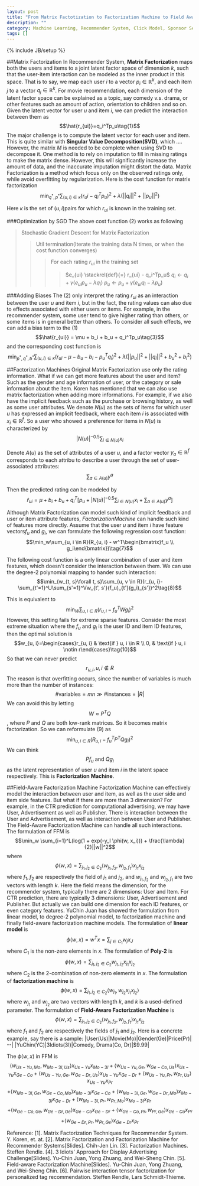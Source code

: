 ```yaml
---
layout: post
title: "From Matrix Factotization to Factorization Machine to Field Aware Factorization Machine"
description: ""
category: Machine Learning, Recommender System, Click Model, Sponsor Search
tags: []
---
```

{% include JB/setup %}

##Matrix Factorization
In Recommender System, **Matrix Factorization** maps both the users and items to a joint latent factor space of dimension $k$, such that the user-item interaction can be modeled as the inner product in this space. That is to say, we map each user $i$ to a vector $p_i\in \mathbb{R}^k$, and each item $j$ to a vector $q_j \in \mathbb{R}^k$. For movie recommendation, each dimension of the latent factor space can be explained as a topic, say comedy v.s. drama, or other features such as amount of action, orientation to children and so on.
Given the latent vector for user $u$ and item $i$, we can predict the interaction between them as $$\hat{r_{ui}}=q_i^Tp_u\tag{1}$$
The major challenge is to compute the latent vector for each user and item. This is quite similar with **Singular Value Decomposition(SVD)**, which .... However, the matrix $M$ is needed to be complete when using SVD to decompose it. One method is to rely on imputation to fill in missing ratings to make the matrix dense. However, this will significantly increase the amount of data, and the inaccurate imputation might distort the data.
Matrix Factorization is a method which focus only on the observed ratings only, while avoid overfitting by regularization. Here is the cost function for matrix factorization$$\min_{q^*, p^*}\sum_{(u, i) \in \kappa}(r_ui - q_i^Tp_u)^2 + \lambda (||q_i||^2 + ||p_u||^2)\tag{2}$$

Here $\kappa$ is the set of $(u, i)$pairs for which $r_{ui}$ is known in the training set.

###Optimization by SGD
The above cost function $(2)$ works as following

> Stochastic Gradient Descent for Matrix Factorization
> > Util termination(Iterate the training data N times, or when the cost function converges)
> > > For each rating $r_{ui}$ in the training set
> > > > $e_{ui} \stackrel{def}{=} r_{ui} - q_i^Tp_u$
> > > > $q_i \gets q_i + \gamma(e_{ui} p_u -\lambda q_i)$
> > > > $p_u \gets p_u + \gamma (e_{ui}q_i -\lambda p_u)$

###Adding Biases
The $(2)$ only interpret the rating $r_{ui}$ as an interaction between the user $u$ and item $i$, but in the fact,  the rating values can also due to effects associated with either users or items. For example, in the recommender system, some user tend to give higher rating than others, or some items is in general better than others. To consider all such effects, we can add a bias term to the $(1)$
$$\hat{r_{ui}} = \mu + b_i + b_u + q_i^Tp_u\tag{3}$$
 and the corresponding cost function is $$\min_{p^*,q^*, b^*}\sum_{(u, i)\in \kappa}(r_{ui}-\mu-b_u-b_i-p_u^Tq_i)^2 + \lambda(||p_u||^2 + ||q_i||^2 + b_u^2 + b_i^2)\tag{4}$$

##Factorization Machines
Original Matrix Factorization use only the rating information. What if we can get more features about the user and item? Such as the gender and age information of user, or the category or sale information about the item. Koren has mentioned that we can also use matrix factorization when adding more informations. For example, if we also have the implicit feedback such as the purchase or browsing history, as well as some user attributes.
We denote $N(u)$ as the sets of items for which user $u$ has expressed an implicit feedback,  where each item $i$ is associated with $x_i \in \mathbb{R}^f$. So a user who showed a preference for items in $N(u)$ is characterized by $$|N(u)|^{-0.5}\sum_{i\in N(u)}x_i\tag{4}$$

Denote $A(u)$ as the set of attributes of a user $u$, and a factor vector $y_a \in \mathbb{R}^f$ corresponds to each attribu to describe a user through the set of user-associated attributes:$$\sum_{a\in A(u)}y^a\tag{5}$$

Then the predicted rating can be modeled by
$$\hat{r}_{ui}=\mu + b_i + b_u + q_i^T[p_u + |N(u)|^{-0.5}\sum_{i\in N(u)}x_i + \sum_{a\in A(u)}y^a]\tag{6}$$

Although Matrix Factorization can model such kind of implicit feedback and user or item attribute features, $Factorization Machine$ can handle such kind of features more directly. Assume that the user $u$ and item $i$ have feature vectors$f_u$ and $g_i$, we can formulate the following regression cost function:$$\min_w\sum_{u, i \in R}(R_{u, i} - w^T\begin{bmatrix}f_u \\ g_i\end{bmatrix})\tag{7}$$

The following cost function is a only linear combination of user and item features, which doesn't consider the interaction between them. We can use the degree-2 polynomial mapping to hander such interaction:$$\min_{w_{t, s}\forall t, s}\sum_{u, v \in R}(r_{u, i}-\sum_{t'=1}^U\sum_{s'=1}^Vw_{t', s'}(f_u)_{t'}(g_i)_{s'})^2\tag{8}$$

This is equivalent to $$\min_W\sum_{u, i\in R}(r_{u, i}-f_u^TWg_i)^2\tag{9}$$
However, this setting fails for extreme sparse features. 
Consider the most extreme situation where the $f_u$ and $g_i$ is the user ID and item ID features, then the optimal solution is $$w_{u, i}=\begin{cases}r_{u, i}  & \text{if } u, i \in R \\ 0, & \text{if } u, i \notin r\end{cases}\tag{10}$$
So that we can never predict $$r_{u, i}, u, i \notin R$$
The reason is that overfitting occurs, since the number of variables is much more than the number of instances:$$\text{#variables} = mn \gg \text{#instances} = |R|$$
We can avoid this by letting$$W \approx P^TQ$$
, where $P$ and $Q$ are both low-rank matrices. So it becomes matrix factorization.
So we can reformulate $(9)$ as $$\min_{u, i \in R}(R_{u, i} - f_u^TP^TQg_i)^2$$
We can think $$Pf_u \text{ and }Qg_i$$
 as the latent representation of user $u$ and item $i$ in the latent space respectively. This is **Factorization Machine**.

##Field-Aware Factorization Machine
Factorization Machine can effectively model the interaction between user and item, as well as the user side and item side features. But what if there are more than 3 dimension? For example, in the CTR prediction for computational advertising, we may have User, Advertisement as well as Publisher. There is interaction between the User and Advertisement, as well as interaction between User and Publisher. The Field-Aware Factorization Machine can handle all such interactions.
The formulation of FFM is$$\min_w \sum_{i=1}^L(log(1 + exp(-y_I \phi(w, x_i)))  + \frac{\lambda}{2}||w||^2$$
where$$\phi(w, x) = \sum_{j_1, j_2 \in C_2}\langle w_{j_1, f_2}, w_{j_2, f_1} \rangle x_{j_1}x_{j_2}$$where $f_1, f_2$ are respectively the field of $j_1$ and $j_2$, and $w_{j_1, f_2}$ and $w_{j_2, f_1}$ are two vectors with length $k$. Here the field means the dimension, for the recommender system, typically there are 2 dimensions: User and Item. For CTR prediction, there are typically 3 dimensions: User, Advertisement and Publisher. But actually we can build one dimension for each ID features, or even category features. 
YuChin Juan has showed the formulation from linear model, to degree-2 polynomial model, to factorization machine and finally field-aware factorization machine models.
The formulation of **linear model** is
$$\phi(w, x) = w^Tx = \sum_{j\in C_1}w_jx_J$$
where $C_1$ is the non-zero elements in $x$.
The formulation of **Poly-2** is $$\phi(w, x) = \sum_{j_1, j_2 \in C_2}w_{j_1, j_2}x_{j_1}x_{j_2}$$
where $C_2$ is the 2-combination of non-zero elements in $x$.
The formulation of **factorization machine** is 
$$\phi(w, x) = \sum_{j_1, j_2 \in C_2}\langle w_{j_1}, w_{j_2}x_{j_1}x_{j_2}\rangle$$
where $w_{j_1}$ and $w_{j_2}$ are two vectors with length $k$, and $k$ is a used-defined parameter.
The formulation of **Field-Aware Factorization Machine** is 
$$\phi(w, x)=\sum_{j_1, j_2 \in C_2}\langle w_{j_1, f_2}, w_{j_2, f_1}\rangle x_{j_1}x_{j_2}$$
where $f_1$ and $f_2$ are respectively the fields of $j_1$ and $j_2$.
Here is a concrete example, say there is a sample:
|User(Us)|Movie(Mo)|Gender(Ge)|Price(Pr)|
--|
|YuChin(YC)|3Idiots(3I)|Comedy, Drama(Co, Dr)|$9.99|

The $\phi(w, x)$ in FFM is 
$$\langle w_{Us-Yu ,Mo} ,w_{ Mo-3I, Us}\rangle x_{Us-Yu} x_{Mo-3I}+ \langle w_{Us-Yu ,Ge} ,w_{ Ge-Co, Us}\rangle x_{Us-Yu} x_{Ge-Co} + \langle w_{ Us-Yu,Ge}, w_{Ge-Dr , Us}\rangle x_{Us-Yu} x_{Ge-Dr}  + \langle w_{ Us-Yu, Pr}, w_{ Pr, Us}\rangle x_{Us-Yu} x_{Pr} $$
$$+ \langle w_{Mo-3I , Ge} ,w_{ Ge-Co, Mo}\rangle x_{Mo-3I} x_{Ge-Co}+ \langle w_{Mo-3I ,Ge} ,w_{Ge-Dr , Mo}\rangle x_{Mo-3I} x_{Ge-Dr}+ \langle w_{Mo-3I ,Pr} ,w_{ Pr, Mo}\rangle x_{Mo-3I} x_{Pr} $$
$$+  \langle w_{Ge-Co ,Ge} ,w_{Ge-Dr , Ge}\rangle x_{Ge-Co} x_{Ge-Dr}+ \langle w_{Ge-Co ,Pr} ,w_{ Pr, Ge}\rangle x_{Ge-Co} x_{Pr}$$
$$ + \langle w_{Ge-Dr ,Pr} ,w_{Pr , Ge}\rangle x_{Ge-Dr} x_{Pr}$$

Reference:
[1]. Matrix Factorization Techniques for Recommender System. Y. Koren, et. at.
[2]. Matrix Factorization and Factorization Machine for Recommender Systems[Slides]. Chih-Jen Lin.
[3]. Factorization Machines. Steffen Rendle.
[4]. 3 Idiots' Approach for Display Advertising Challenge[Slides]. Yu-Chin Juan, Yong Zhuang, and Wei-Sheng Chin.
[5]. Field-aware Factorization Machine[Slides]. Yu-Chin Juan, Yong Zhuang, and Wei-Sheng Chin.
[6]. Pairwise interaction tensor factorization for personalized tag recommendation. Steffen Rendle, Lars Schmidt-Thieme.